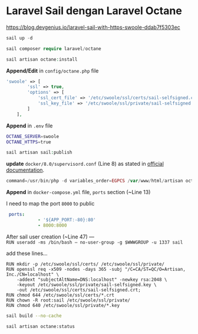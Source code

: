 # Laravel Sail dengan Laravel Octane

https://blog.devgenius.io/laravel-sail-with-https-swoole-ddab7f5303ec

```php
sail up -d
```

```php
sail composer require laravel/octane
```

```php
sail artisan octane:install
```

**Append/Edit** in `config/octane.php` file

```php
'swoole' => [
        'ssl' => true,
        'options' => [
            'ssl_cert_file' => '/etc/swoole/ssl/certs/sail-selfsigned.crt',
            'ssl_key_file' => '/etc/swoole/ssl/private/sail-selfsigned.key',
        ]
    ],
```

**Append** in `.env` file

```bash
OCTANE_SERVER=swoole
OCTANE_HTTPS=true
```

```php
sail artisan sail:publish
```

**update** `docker/8.0/supervisord.conf` (Line 8) as stated in [official documentation](https://laravel.com/docs/8.x/octane#swoole).

```php
command=/usr/bin/php -d variables_order=EGPCS /var/www/html/artisan octane:start --server=swoole --host=0.0.0.0 --port=8000 --watch
```

**Append** in `docker-compose.yml` file, `ports` section (~Line 13)

I need to map the port `8000` to public

```yaml
 ports:
            - '${APP_PORT:-80}:80'
            - 8000:8000
```

After sail user creation (~Line 47) —  
`RUN useradd -ms /bin/bash — no-user-group -g $WWWGROUP -u 1337 sail`

add these lines…

```
RUN mkdir -p /etc/swoole/ssl/certs/ /etc/swoole/ssl/private/
RUN openssl req -x509 -nodes -days 365 -subj "/C=CA/ST=QC/O=Artisan, Inc./CN=localhost" \
    -addext "subjectAltName=DNS:localhost" -newkey rsa:2048 \
    -keyout /etc/swoole/ssl/private/sail-selfsigned.key \
    -out /etc/swoole/ssl/certs/sail-selfsigned.crt;
RUN chmod 644 /etc/swoole/ssl/certs/*.crt
RUN chown -R root:sail /etc/swoole/ssl/private/
RUN chmod 640 /etc/swoole/ssl/private/*.key
```

```bash
sail build --no-cache
```

```bash
sail artisan octane:status
```
